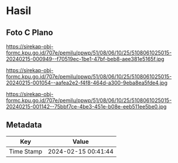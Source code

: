 # Hasil

## Foto C Plano

https://sirekap-obj-formc.kpu.go.id/707e/pemilu/ppwp/51/08/06/10/25/5108061025015-20240215-000949--f70519ec-1be1-47bf-beb8-aee381e5165f.jpg

https://sirekap-obj-formc.kpu.go.id/707e/pemilu/ppwp/51/08/06/10/25/5108061025015-20240215-001054--aafea2e2-f4f8-464d-a300-9eba8ea5fde4.jpg

https://sirekap-obj-formc.kpu.go.id/707e/pemilu/ppwp/51/08/06/10/25/5108061025015-20240215-001142--75bbf7ce-4be3-451e-b08e-eeb511ee5be0.jpg


## Metadata

| Key        | Value               |
| ---------- | ------------------- |
| Time Stamp | 2024-02-15 00:41:44 |



